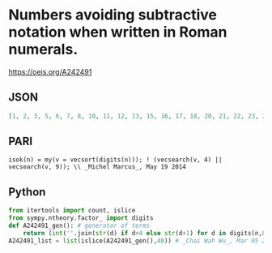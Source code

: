 # Numbers avoiding subtractive notation when written in Roman numerals\.
https://oeis.org/A242491
## JSON
```JSON
[1, 2, 3, 5, 6, 7, 8, 10, 11, 12, 13, 15, 16, 17, 18, 20, 21, 22, 23, 25, 26, 27, 28, 30, 31, 32, 33, 35, 36, 37, 38, 50, 51, 52, 53, 55, 56, 57, 58, 60, 61, 62, 63, 65, 66, 67, 68, 70, 71, 72, 73, 75, 76, 77, 78, 80, 81, 82, 83, 85, 86, 87, 88, 100, 101, 102, 103, 105]
```
## PARI
```PARI
isok(n) = my(v = vecsort(digits(n))); ! (vecsearch(v, 4) || vecsearch(v, 9)); \\ _Michel Marcus_, May 19 2014
```
## Python
```Python
from itertools import count, islice
from sympy.ntheory.factor_ import digits
def A242491_gen(): # generator of terms
    return (int(''.join(str(d) if d<4 else str(d+1) for d in digits(n,8)[1:])) for n in count(1))
A242491_list = list(islice(A242491_gen(),40)) # _Chai Wah Wu_, Mar 05 2024
```
